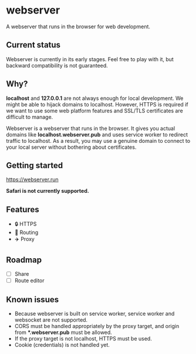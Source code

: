 # webserver

A webserver that runs in the browser for web development.

## Current status

Webserver is currently in its early stages. Feel free to play with it,
but backward compatibility is not guaranteed.

## Why?

**localhost** and **127.0.0.1** are not always enough
for local development. We might be able to hijack domains to localhost.
However, HTTPS is required if we want to use some web platform features
and SSL/TLS certificates are difficult to manage.

Webserver is a webserver that runs in the browser. It gives you
actual domains like **localhost.webserver.pub** and uses
service worker to redirect traffic to localhost. As a result, you
may use a genuine domain to connect to your local server without
bothering about certificates.

## Getting started

<https://webserver.run>

**Safari is not currently supported.**

## Features

- 🔒 HTTPS
- 🚒 Routing
- ✈️ Proxy

## Roadmap

- [ ] Share
- [ ] Route editor

## Known issues

- Because webserver is built on service worker, service worker and websocket are not supported.
- CORS must be handled appropriately by the proxy target, and origin from **\*.webserver.pub** must be allowed.
- If the proxy target is not localhost, HTTPS must be used.
- Cookie (credentials) is not handled yet.
